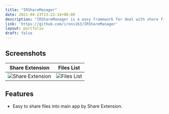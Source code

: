 ```yaml
---
title: "IRShareManager"
date: 2021-04-23T13:22:14+08:00
description: "IRShareManager is a easy framework for deal with share files between the share extension and main app."
link: 'https://github.com/irons163/IRShareManager'
layout: portfolio
draft: false
---
```


## Screenshots
| Share Extension | Files List |
|:---:|:---:|
|![Share Extension](IRShareManager/ScreenShots/demo2.png)|![Files List](IRShareManager/ScreenShots/demo1.png)| 

## Features
- Easy to share files into main app by Share Extension.
